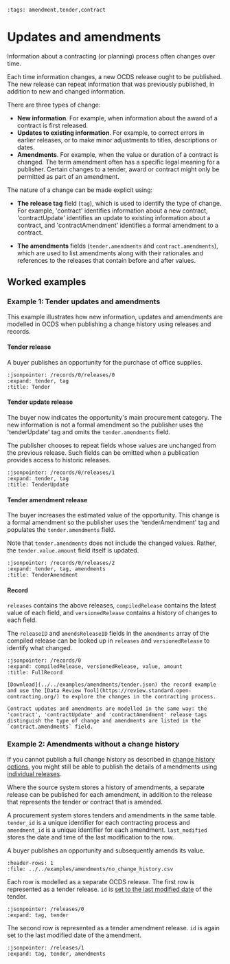 ```{workedexample} Updates and amendments
:tags: amendment,tender,contract
```

# Updates and amendments

Information about a contracting (or planning) process often changes over time.

Each time information changes, a new OCDS release ought to be published. The new release can repeat information that was previously published, in addition to new and changed information.

There are three types of change:

* **New information**. For example, when information about the award of a contract is first released.
* **Updates to existing information**. For example, to correct errors in earlier releases, or to make minor adjustments to titles, descriptions or dates.
* **Amendments**. For example, when the value or duration of a contract is changed. The term amendment often has a specific legal meaning for a publisher. Certain changes to a tender, award or contract might only be permitted as part of an amendment.

The nature of a change can be made explicit using:

* **The release tag** field (`tag`), which is used to identify the type of change. For example, 'contract' identifies information about a new contract, 'contractUpdate' identifies an update to existing information about a contract, and 'contractAmendment' identifies a formal amendment to a contract.

* **The amendments** fields (`tender.amendments` and `contract.amendments`), which are used to list amendments along with their rationales and references to the releases that contain before and after values.

## Worked examples

### Example 1: Tender updates and amendments

This example illustrates how new information, updates and amendments are modelled in OCDS when publishing a change history using releases and records.

#### Tender release

A buyer publishes an opportunity for the purchase of office supplies.

```{jsoninclude} ../../examples/amendments/tender.json
:jsonpointer: /records/0/releases/0
:expand: tender, tag
:title: Tender
```

#### Tender update release

The buyer now indicates the opportunity's main procurement category. The new information is not a formal amendment so the publisher uses the 'tenderUpdate' tag and omits the `tender.amendments` field.

The publisher chooses to repeat fields whose values are unchanged from the previous release. Such fields can be omitted when a publication provides access to historic releases.

```{jsoninclude} ../../examples/amendments/tender.json
:jsonpointer: /records/0/releases/1
:expand: tender, tag
:title: TenderUpdate
```

#### Tender amendment release

The buyer increases the estimated value of the opportunity. This change is a formal amendment so the publisher uses the 'tenderAmendment' tag and populates the `tender.amendments` field.

Note that `tender.amendments` does not include the changed values. Rather, the `tender.value.amount` field itself is updated. 

```{jsoninclude} ../../examples/amendments/tender.json
:jsonpointer: /records/0/releases/2
:expand: tender, tag, amendments
:title: TenderAmendment
```

#### Record

`releases` contains the above releases, `compiledRelease` contains the latest value of each field, and `versionedRelease` contains a history of changes to each field.

The `releaseID` and `amendsReleaseID` fields in the `amendments` array of the compiled release can be looked up in `releases` and `versionedRelease` to identify what changed.

```{jsoninclude} ../../examples/amendments/tender.json
:jsonpointer: /records/0
:expand: compiledRelease, versionedRelease, value, amount
:title: FullRecord
```

```{hint}
[Download](../../examples/amendments/tender.json) the record example and use the [Data Review Tool](https://review.standard.open-contracting.org/) to explore the changes in the contracting process.
```

```{admonition} Contract updates and amendments
Contract updates and amendments are modelled in the same way: the 'contract', 'contractUpdate' and 'contractAmendment' release tags distinguish the type of change and amendments are listed in the `contract.amendments` field.
```

### Example 2: Amendments without a change history

If you cannot publish a full change history as described in [change history options](../build/change_history_options.md), you might still be able to publish the details of amendments using [individual releases](../build/individual_releases.md).

Where the source system stores a history of amendments, a separate release can be published for each amendment, in addition to the release that represents the tender or contract that is amended.

A procurement system stores tenders and amendments in the same table. `tender_id` is a unique identifier for each contracting process and `amendment_id` is a unique identifier for each amendment. `last_modified` stores the date and time of the last modification to the row.

A buyer publishes an opportunity and subsequently amends its value.

```{csv-table-no-translate}
:header-rows: 1
:file: ../../examples/amendments/no_change_history.csv
```

Each row is modelled as a separate OCDS release. The first row is represented as a tender release. `id` is [set to the last modified date](../build/individual_releases.md#last-modified-date) of the tender.

```{jsoninclude} ../../examples/amendments/no_change_history.json
:jsonpointer: /releases/0
:expand: tag, tender
```

The second row is represented as a tender amendment release. `id` is again set to the last modified date of the amendment.

```{jsoninclude} ../../examples/amendments/no_change_history.json
:jsonpointer: /releases/1
:expand: tag, tender, amendments
```
